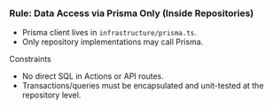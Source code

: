 ### Rule: Data Access via Prisma Only (Inside Repositories)

- Prisma client lives in `infrastructure/prisma.ts`.
- Only repository implementations may call Prisma.

Constraints
- No direct SQL in Actions or API routes.
- Transactions/queries must be encapsulated and unit-tested at the repository level.

